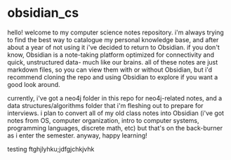 # obsidian_cs

hello! welcome to my computer science notes repository. i'm always trying to find the best way to catalogue my personal knowledge base, and after about a year of not using it i've decided to return to Obsidian. if you don't know, Obsidian is a note-taking platform optimized for connectivity and quick, unstructured data- much like our brains. all of these notes are just markdown files, so you can view them with or without Obsidian, but i'd recommend cloning the repo and using Obsidian to explore if you want a good look around.

currently, i've got a neo4j folder in this repo for neo4j-related notes, and a data structures/algorithms folder that i'm fleshing out to prepare for interviews. i plan to convert all of my old class notes into Obsidian (i've got notes from OS, computer organization, intro to computer systems, programming languages, discrete math, etc) but that's on the back-burner as i enter the semester. anyway, happy learning! 


testing ftghjlyhku;jdfgjchkjvhk